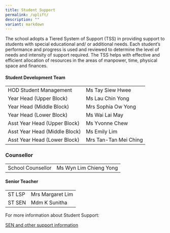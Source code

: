 ```yaml
---
title: Student Support
permalink: /uplift/
description: ""
variant: markdown
---
```

The school adopts a Tiered System of Support (TSS) in providing support to students with special educational and/ or additional needs. Each student’s performance and progress is used and reviewed to determine the level of needs and intensity of support required. The TSS helps with effective and efficient allocation of resources in the areas of manpower, time, physical space and finances.




#### Student Development Team



|  |  | 
| -------- | -------- | 
| HOD Student Management | Ms Tay Siew Hwee |
| Year Head (Upper Block)     | Ms Lau Chin Yong     |
| Year Head (Middle Block)     |  Mrs Sophia Ow Yong    |
| Year Head (Lower Block)     | Ms Wai Lai May     |
| Asst Year Head (Upper Block)     | Ms Yvonne Chew     |
| Asst Year Head (Middle Block)     |   Ms Emily Lim   |
| Asst Year Head (Lower Block)     | Mrs Tan-Tan Mei Ching     |




### Counsellor

|  |  |
| --- | --- |
| School Counsellor  |  Ms Wyn Lim Chieng Yong  |


#### Senior Teacher


|  |  |
| ---| --- |
| ST LSP | Mrs Margaret Lim  | 
|  ST SEN  | Mdm K Sunitha |





For more information about Student Support:

[SEN and other support information](/SENinfo)